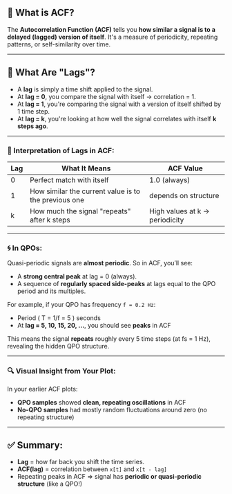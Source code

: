 ## 🔁 What is ACF?

The **Autocorrelation Function (ACF)** tells you **how similar a signal is to a delayed (lagged) version of itself**. It's a measure of periodicity, repeating patterns, or self-similarity over time.

---

## 🧭 What Are "Lags"?

- A **lag** is simply a time shift applied to the signal.
- At **lag = 0**, you compare the signal with itself → correlation = 1.
- At **lag = 1**, you're comparing the signal with a version of itself shifted by 1 time step.
- At **lag = k**, you're looking at how well the signal correlates with itself **k steps ago**.

---

### 🧠 Interpretation of Lags in ACF:

| Lag | What It Means                              | ACF Value |
|-----|---------------------------------------------|-----------|
| 0   | Perfect match with itself                  | 1.0 (always) |
| 1   | How similar the current value is to the previous one | depends on structure |
| k   | How much the signal "repeats" after k steps | High values at k → periodicity |

---

### 🌀 In QPOs:

Quasi-periodic signals are **almost periodic**. So in ACF, you’ll see:

- A **strong central peak** at lag = 0 (always).
- A sequence of **regularly spaced side-peaks** at lags equal to the QPO period and its multiples.

For example, if your QPO has frequency `f = 0.2 Hz`:

- Period \( T = 1/f = 5 \) seconds
- At **lag = 5, 10, 15, 20, ...**, you should see **peaks** in ACF

This means the signal **repeats** roughly every 5 time steps (at fs = 1 Hz), revealing the hidden QPO structure.

---

### 🔍 Visual Insight from Your Plot:

In your earlier ACF plots:
- **QPO samples** showed **clean, repeating oscillations** in ACF
- **No-QPO samples** had mostly random fluctuations around zero (no repeating structure)

---

## ✅ Summary:

- **Lag** = how far back you shift the time series.
- **ACF(lag)** = correlation between `x[t]` and `x[t - lag]`
- Repeating peaks in ACF ⇒ signal has **periodic or quasi-periodic structure** (like a QPO!)
